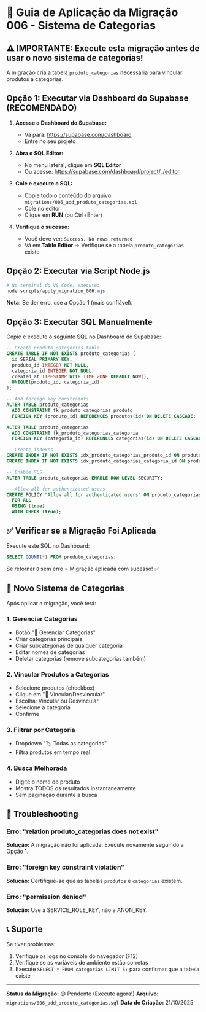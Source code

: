 # 🚀 Guia de Aplicação da Migração 006 - Sistema de Categorias

## ⚠️ IMPORTANTE: Execute esta migração antes de usar o novo sistema de categorias!

A migração cria a tabela `produto_categorias` necessária para vincular produtos a categorias.

## Opção 1: Executar via Dashboard do Supabase (RECOMENDADO)

1. **Acesse o Dashboard do Supabase:**
   - Vá para: https://supabase.com/dashboard
   - Entre no seu projeto

2. **Abra o SQL Editor:**
   - No menu lateral, clique em **SQL Editor**
   - Ou acesse: https://supabase.com/dashboard/project/_/editor

3. **Cole e execute o SQL:**
   - Copie todo o conteúdo do arquivo `migrations/006_add_produto_categorias.sql`
   - Cole no editor
   - Clique em **RUN** (ou Ctrl+Enter)

4. **Verifique o sucesso:**
   - Você deve ver: `Success. No rows returned`
   - Vá em **Table Editor** → Verifique se a tabela `produto_categorias` existe

## Opção 2: Executar via Script Node.js

```powershell
# No terminal do VS Code, execute:
node scripts/apply_migration_006.mjs
```

**Nota:** Se der erro, use a Opção 1 (mais confiável).

## Opção 3: Executar SQL Manualmente

Copie e execute o seguinte SQL no Dashboard do Supabase:

```sql
-- Create produto_categorias table
CREATE TABLE IF NOT EXISTS produto_categorias (
  id SERIAL PRIMARY KEY,
  produto_id INTEGER NOT NULL,
  categoria_id INTEGER NOT NULL,
  created_at TIMESTAMP WITH TIME ZONE DEFAULT NOW(),
  UNIQUE(produto_id, categoria_id)
);

-- Add foreign key constraints
ALTER TABLE produto_categorias
  ADD CONSTRAINT fk_produto_categorias_produto
  FOREIGN KEY (produto_id) REFERENCES produtos(id) ON DELETE CASCADE;

ALTER TABLE produto_categorias
  ADD CONSTRAINT fk_produto_categorias_categoria
  FOREIGN KEY (categoria_id) REFERENCES categorias(id) ON DELETE CASCADE;

-- Create indexes
CREATE INDEX IF NOT EXISTS idx_produto_categorias_produto_id ON produto_categorias(produto_id);
CREATE INDEX IF NOT EXISTS idx_produto_categorias_categoria_id ON produto_categorias(categoria_id);

-- Enable RLS
ALTER TABLE produto_categorias ENABLE ROW LEVEL SECURITY;

-- Allow all for authenticated users
CREATE POLICY "Allow all for authenticated users" ON produto_categorias
  FOR ALL
  USING (true)
  WITH CHECK (true);
```

## ✅ Verificar se a Migração Foi Aplicada

Execute este SQL no Dashboard:

```sql
SELECT COUNT(*) FROM produto_categorias;
```

Se retornar `0` sem erro = Migração aplicada com sucesso! ✅

## 🎯 Novo Sistema de Categorias

Após aplicar a migração, você terá:

### 1. **Gerenciar Categorias**
- Botão "📁 Gerenciar Categorias"
- Criar categorias principais
- Criar subcategorias de qualquer categoria
- Editar nomes de categorias
- Deletar categorias (remove subcategorias também)

### 2. **Vincular Produtos a Categorias**
- Selecione produtos (checkbox)
- Clique em "🔗 Vincular/Desvincular"
- Escolha: Vincular ou Desvincular
- Selecione a categoria
- Confirme

### 3. **Filtrar por Categoria**
- Dropdown "🏷️ Todas as categorias"
- Filtra produtos em tempo real

### 4. **Busca Melhorada**
- Digite o nome do produto
- Mostra TODOS os resultados instantaneamente
- Sem paginação durante a busca

## 🐛 Troubleshooting

### Erro: "relation produto_categorias does not exist"
**Solução:** A migração não foi aplicada. Execute novamente seguindo a Opção 1.

### Erro: "foreign key constraint violation"
**Solução:** Certifique-se que as tabelas `produtos` e `categorias` existem.

### Erro: "permission denied"
**Solução:** Use a SERVICE_ROLE_KEY, não a ANON_KEY.

## 📞 Suporte

Se tiver problemas:
1. Verifique os logs no console do navegador (F12)
2. Verifique se as variáveis de ambiente estão corretas
3. Execute `SELECT * FROM categorias LIMIT 5;` para confirmar que a tabela existe

---

**Status da Migração:** 🟡 Pendente (Execute agora!)
**Arquivo:** `migrations/006_add_produto_categorias.sql`
**Data de Criação:** 21/10/2025
